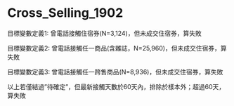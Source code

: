 # Cross_Selling_1902
目標變數定義1: 曾電話接觸住宿券(N=3,124)，但未成交住宿券，算失敗

目標變數定義2: 曾電話接觸任一商品(含雜誌，N=25,960)，但未成交住宿券，算失敗

目標變數定義3: 曾電話接觸任一跨售商品(N=8,936)，但未成交住宿券，算失敗

以上若僅結過”待確定”，但最新接觸天數於60天內，排除於樣本外；超過60天，算失敗
